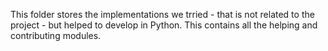 This folder stores the implementations we trried - that is not related to the project - but helped to develop in Python. This contains all the helping and contributing modules.
